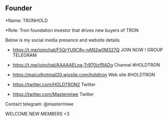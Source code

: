 ## Founder

*Name: TRONHOLD


*Role: Tron foundation investor that drives new buyers of TRON



Below is my social media presence and website details



* https://t.me/joinchat/F5QrYU9C8y-nAN2w0M327Q JOIN NOW ! GROUP TELEGRAM

* https://t.me/joinchat/AAAAAELna-Tr970jzfRADg Channel #HOLDTRON

* https://maicolhotmail20.wixsite.com/holdtron Web site #HOLDTRON

* https://twitter.com/HOLDTRON2 Twitter

* https://twitter.com/Mastermiwe Twitter

Contact telegram: @mastermiwe

WELCOME NEW MEMBERS <3
